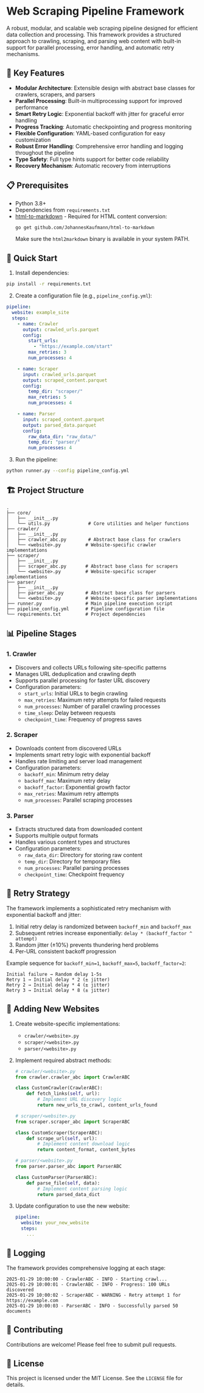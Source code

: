 # Web Scraping Pipeline Framework

A robust, modular, and scalable web scraping pipeline designed for efficient data collection and processing. This framework provides a structured approach to crawling, scraping, and parsing web content with built-in support for parallel processing, error handling, and automatic retry mechanisms.

## 🌟 Key Features

- **Modular Architecture**: Extensible design with abstract base classes for crawlers, scrapers, and parsers
- **Parallel Processing**: Built-in multiprocessing support for improved performance
- **Smart Retry Logic**: Exponential backoff with jitter for graceful error handling
- **Progress Tracking**: Automatic checkpointing and progress monitoring
- **Flexible Configuration**: YAML-based configuration for easy customization
- **Robust Error Handling**: Comprehensive error handling and logging throughout the pipeline
- **Type Safety**: Full type hints support for better code reliability
- **Recovery Mechanism**: Automatic recovery from interruptions

## 📋 Prerequisites

- Python 3.8+
- Dependencies from `requirements.txt`
- [html-to-markdown](https://github.com/JohannesKaufmann/html-to-markdown) - Required for HTML content conversion:
  ```bash
  go get github.com/JohannesKaufmann/html-to-markdown
  ```
  Make sure the `html2markdown` binary is available in your system PATH.

## 🚀 Quick Start

1. Install dependencies:
```bash
pip install -r requirements.txt
```

2. Create a configuration file (e.g., `pipeline_config.yml`):
```yaml
pipeline:
  website: example_site
  steps:
    - name: Crawler
      output: crawled_urls.parquet
      config:
        start_urls:
          - "https://example.com/start"
        max_retries: 3
        num_processes: 4

    - name: Scraper
      input: crawled_urls.parquet
      output: scraped_content.parquet
      config:
        temp_dir: "scraper/"
        max_retries: 5
        num_processes: 4

    - name: Parser
      input: scraped_content.parquet
      output: parsed_data.parquet
      config:
        raw_data_dir: "raw_data/"
        temp_dir: "parser/"
        num_processes: 4
```

3. Run the pipeline:
```bash
python runner.py --config pipeline_config.yml
```

## 🏗 Project Structure

```
.
├── core/
│   ├── __init__.py
│   └── utils.py              # Core utilities and helper functions
├── crawler/
│   ├── __init__.py
│   ├── crawler_abc.py        # Abstract base class for crawlers
│   └── <website>.py         # Website-specific crawler implementations
├── scraper/
│   ├── __init__.py
│   ├── scraper_abc.py       # Abstract base class for scrapers
│   └── <website>.py         # Website-specific scraper implementations
├── parser/
│   ├── __init__.py
│   ├── parser_abc.py        # Abstract base class for parsers
│   └── <website>.py         # Website-specific parser implementations
├── runner.py                # Main pipeline execution script
├── pipeline_config.yml      # Pipeline configuration file
└── requirements.txt         # Project dependencies
```

## 📊 Pipeline Stages

### 1. Crawler
- Discovers and collects URLs following site-specific patterns
- Manages URL deduplication and crawling depth
- Supports parallel processing for faster URL discovery
- Configuration parameters:
  - `start_urls`: Initial URLs to begin crawling
  - `max_retries`: Maximum retry attempts for failed requests
  - `num_processes`: Number of parallel crawling processes
  - `time_sleep`: Delay between requests
  - `checkpoint_time`: Frequency of progress saves

### 2. Scraper
- Downloads content from discovered URLs
- Implements smart retry logic with exponential backoff
- Handles rate limiting and server load management
- Configuration parameters:
  - `backoff_min`: Minimum retry delay
  - `backoff_max`: Maximum retry delay
  - `backoff_factor`: Exponential growth factor
  - `max_retries`: Maximum retry attempts
  - `num_processes`: Parallel scraping processes

### 3. Parser
- Extracts structured data from downloaded content
- Supports multiple output formats
- Handles various content types and structures
- Configuration parameters:
  - `raw_data_dir`: Directory for storing raw content
  - `temp_dir`: Directory for temporary files
  - `num_processes`: Parallel parsing processes
  - `checkpoint_time`: Checkpoint frequency

## 🔄 Retry Strategy

The framework implements a sophisticated retry mechanism with exponential backoff and jitter:

1. Initial retry delay is randomized between `backoff_min` and `backoff_max`
2. Subsequent retries increase exponentially: `delay * (backoff_factor ^ attempt)`
3. Random jitter (±10%) prevents thundering herd problems
4. Per-URL consistent backoff progression

Example sequence for `backoff_min=1`, `backoff_max=5`, `backoff_factor=2`:
```
Initial failure → Random delay 1-5s
Retry 1 → Initial delay * 2 (± jitter)
Retry 2 → Initial delay * 4 (± jitter)
Retry 3 → Initial delay * 8 (± jitter)
```

## 🔧 Adding New Websites

1. Create website-specific implementations:
   - `crawler/<website>.py`
   - `scraper/<website>.py`
   - `parser/<website>.py`

2. Implement required abstract methods:
   ```python
   # crawler/<website>.py
   from crawler.crawler_abc import CrawlerABC

   class CustomCrawler(CrawlerABC):
       def fetch_links(self, url):
           # Implement URL discovery logic
           return new_urls_to_crawl, content_urls_found

   # scraper/<website>.py
   from scraper.scraper_abc import ScraperABC

   class CustomScraper(ScraperABC):
       def scrape_url(self, url):
           # Implement content download logic
           return content_format, content_bytes

   # parser/<website>.py
   from parser.parser_abc import ParserABC

   class CustomParser(ParserABC):
       def parse_file(self, data):
           # Implement content parsing logic
           return parsed_data_dict
   ```

3. Update configuration to use the new website:
   ```yaml
   pipeline:
     website: your_new_website
     steps:
       ...
   ```

## 📝 Logging

The framework provides comprehensive logging at each stage:

```
2025-01-29 10:00:00 - CrawlerABC - INFO - Starting crawl...
2025-01-29 10:00:01 - CrawlerABC - INFO - Progress: 100 URLs discovered
2025-01-29 10:00:02 - ScraperABC - WARNING - Retry attempt 1 for https://example.com
2025-01-29 10:00:03 - ParserABC - INFO - Successfully parsed 50 documents
```

## 🤝 Contributing

Contributions are welcome! Please feel free to submit pull requests.

## 📄 License

This project is licensed under the MIT License. See the `LICENSE` file for details.
